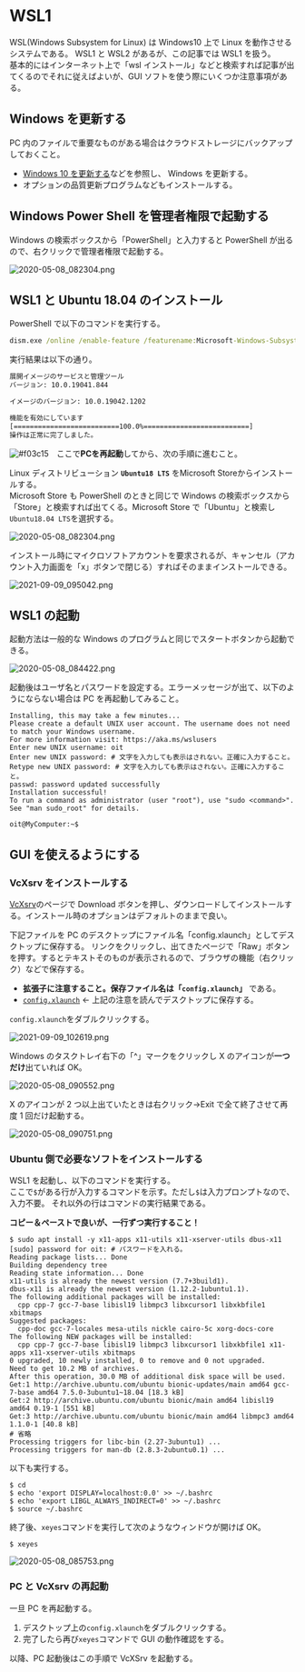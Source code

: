 # WSL1

WSL(Windows Subsystem for Linux) は Windows10 上で Linux を動作させるシステムである。
WSL1 と WSL2 があるが、この記事では WSL1 を扱う。  
基本的にはインターネット上で「wsl インストール」などと検索すれば記事が出てくるのでそれに従えばよいが、GUI ソフトを使う際にいくつか注意事項がある。

## Windows を更新する

PC 内のファイルで重要なものがある場合はクラウドストレージにバックアップしておくこと。

- [Windows 10 を更新する](https://support.microsoft.com/ja-jp/windows/windows-%E3%81%AE%E6%9B%B4%E6%96%B0-3c5ae7fc-9fb6-9af1-1984-b5e0412c556a)などを参照し、 Windows を更新する。
- オプションの品質更新プログラムなどもインストールする。

## Windows Power Shell を管理者権限で起動する

Windows の検索ボックスから「PowerShell」と入力すると PowerShell が出るので、右クリックで管理者権限で起動する。

![2020-05-08_082304.png](./images/2020-05-08_082304.png)

## WSL1 と Ubuntu 18.04 のインストール

PowerShell で以下のコマンドを実行する。

```cmd
dism.exe /online /enable-feature /featurename:Microsoft-Windows-Subsystem-Linux /all /norestart
```

実行結果は以下の通り。

```cmd
展開イメージのサービスと管理ツール
バージョン: 10.0.19041.844

イメージのバージョン: 10.0.19042.1202

機能を有効にしています
[==========================100.0%==========================]
操作は正常に完了しました。
```

![#f03c15](https://via.placeholder.com/15/f03c15/000000?text=+)　ここで**PCを再起動**してから、次の手順に進むこと。

Linux ディストリビューション **`Ubuntu18 LTS`** をMicrosoft Storeからインストールする。  
Microsoft Store も PowerShell のときと同じで Windows の検索ボックスから「Store」と検索すれば出てくる。Microsoft Store で「Ubuntu」と検索し `Ubuntu18.04 LTS`を選択する。  

![2020-05-08_082304.png](./images/2020-05-08_083516.png)

インストール時にマイクロソフトアカウントを要求されるが、キャンセル（アカウント入力画面を「x」ボタンで閉じる）すればそのままインストールできる。

![2021-09-09_095042.png](./images/2021-09-09_095042.png)

## WSL1 の起動

起動方法は一般的な Windows のプログラムと同じでスタートボタンから起動できる。

![2020-05-08_084422.png](./images/2020-05-08_084422.png)

起動後はユーザ名とパスワードを設定する。エラーメッセージが出て、以下のようにならない場合は PC を再起動してみること。

```shell
Installing, this may take a few minutes...
Please create a default UNIX user account. The username does not need to match your Windows username.
For more information visit: https://aka.ms/wslusers
Enter new UNIX username: oit
Enter new UNIX password: # 文字を入力しても表示はされない。正確に入力すること。
Retype new UNIX password: # 文字を入力しても表示はされない。正確に入力すること。
passwd: password updated successfully
Installation successful!
To run a command as administrator (user "root"), use "sudo <command>".
See "man sudo_root" for details.

oit@MyComputer:~$
```

## GUI を使えるようにする

### VcXsrv をインストールする

[VcXsrv](https://sourceforge.net/projects/vcxsrv/)のページで Download ボタンを押し、ダウンロードしてインストールする。インストール時のオプションはデフォルトのままで良い。

下記ファイルを PC のデスクトップにファイル名「config.xlaunch」としてデスクトップに保存する。
リンクをクリックし、出てきたページで「Raw」ボタンを押す。するとテキストそのものが表示されるので、ブラウザの機能（右クリック）などで保存する。

- **拡張子に注意すること。保存ファイル名は「`config.xlaunch`」** である。
- [`config.xlaunch`](./images/config.xlaunch) <- 上記の注意を読んでデスクトップに保存する。

`config.xlaunch`をダブルクリックする。

![2021-09-09_102619.png](./images/2021-09-09_102619.png)

Windows のタスクトレイ右下の「^」マークをクリックし X のアイコンが**一つだけ**出ていれば OK。

![2020-05-08_090552.png](./images/2020-05-08_090552.png)

X のアイコンが 2 つ以上出ていたときは右クリック->Exit で全て終了させて再度 1 回だけ起動する。

![2020-05-08_090751.png](./images/2020-05-08_090751.png)

### Ubuntu 側で必要なソフトをインストールする

WSL1 を起動し、以下のコマンドを実行する。  
ここで`$`がある行が入力するコマンドを示す。ただし`$`は入力プロンプトなので、入力不要。
それ以外の行はコマンドの実行結果である。

**コピー＆ペーストで良いが、一行ずつ実行すること！**

```shell
$ sudo apt install -y x11-apps x11-utils x11-xserver-utils dbus-x11
[sudo] password for oit: # パスワードを入れる。
Reading package lists... Done
Building dependency tree
Reading state information... Done
x11-utils is already the newest version (7.7+3build1).
dbus-x11 is already the newest version (1.12.2-1ubuntu1.1).
The following additional packages will be installed:
  cpp cpp-7 gcc-7-base libisl19 libmpc3 libxcursor1 libxkbfile1 xbitmaps
Suggested packages:
  cpp-doc gcc-7-locales mesa-utils nickle cairo-5c xorg-docs-core
The following NEW packages will be installed:
  cpp cpp-7 gcc-7-base libisl19 libmpc3 libxcursor1 libxkbfile1 x11-apps x11-xserver-utils xbitmaps
0 upgraded, 10 newly installed, 0 to remove and 0 not upgraded.
Need to get 10.2 MB of archives.
After this operation, 30.0 MB of additional disk space will be used.
Get:1 http://archive.ubuntu.com/ubuntu bionic-updates/main amd64 gcc-7-base amd64 7.5.0-3ubuntu1~18.04 [18.3 kB]
Get:2 http://archive.ubuntu.com/ubuntu bionic/main amd64 libisl19 amd64 0.19-1 [551 kB]
Get:3 http://archive.ubuntu.com/ubuntu bionic/main amd64 libmpc3 amd64 1.1.0-1 [40.8 kB]
# 省略
Processing triggers for libc-bin (2.27-3ubuntu1) ...
Processing triggers for man-db (2.8.3-2ubuntu0.1) ...
```

以下も実行する。

```shell
$ cd
$ echo 'export DISPLAY=localhost:0.0' >> ~/.bashrc
$ echo 'export LIBGL_ALWAYS_INDIRECT=0' >> ~/.bashrc
$ source ~/.bashrc
```

終了後、`xeyes`コマンドを実行して次のようなウィンドウが開けば OK。

```shell
$ xeyes
```

![2020-05-08_085753.png](./images/2020-05-08_085753.png)

### PC と VcXsrv の再起動

一旦 PC を再起動する。  

1. デスクトップ上の`config.xlaunch`をダブルクリックする。
2. 完了したら再び`xeyes`コマンドで GUI の動作確認をする。

以降、PC 起動後はこの手順で VcXSrv を起動する。
